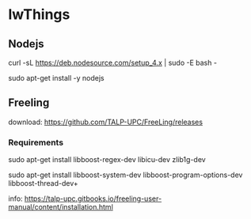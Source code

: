 # lwThings

## Nodejs
curl -sL https://deb.nodesource.com/setup_4.x | sudo -E bash -

sudo apt-get install -y nodejs

## Freeling
download: https://github.com/TALP-UPC/FreeLing/releases

### Requirements
sudo apt-get install libboost-regex-dev libicu-dev zlib1g-dev

sudo apt-get install libboost-system-dev libboost-program-options-dev libboost-thread-dev+

info: https://talp-upc.gitbooks.io/freeling-user-manual/content/installation.html


